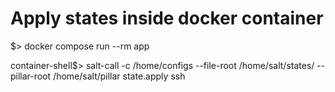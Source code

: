 # Apply states inside docker container

$> docker compose run --rm app

container-shell$> salt-call -c /home/configs --file-root /home/salt/states/ --pillar-root /home/salt/pillar state.apply ssh
